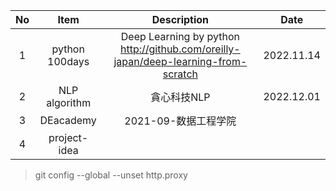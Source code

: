

| No | Item | Description  | Date |
|:--------:|:-------:|:-------:|:-------:|
| 1 | python 100days | Deep Learning by python http://github.com/oreilly-japan/deep-learning-from-scratch  | 2022.11.14 |
| 2 | NLP algorithm | 貪心科技NLP | 2022.12.01 |
| 3 | DEacademy |  2021-09-数据工程学院  | |
| 4 | project-idea | |


> git config --global --unset http.proxy


